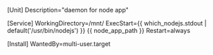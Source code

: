 [Unit]
Description="daemon for node app"

[Service]
WorkingDirectory=/mnt/
ExecStart={{ which_nodejs.stdout | default('/usr/bin/nodejs') }} {{ node_app_path }}
Restart=always

[Install]
WantedBy=multi-user.target
